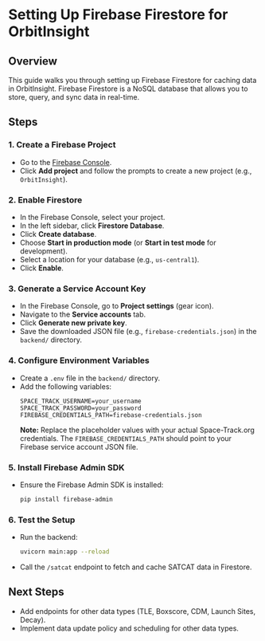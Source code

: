 # Setting Up Firebase Firestore for OrbitInsight

## Overview
This guide walks you through setting up Firebase Firestore for caching data in OrbitInsight. Firebase Firestore is a NoSQL database that allows you to store, query, and sync data in real-time.

## Steps

### 1. Create a Firebase Project
- Go to the [Firebase Console](https://console.firebase.google.com/).
- Click **Add project** and follow the prompts to create a new project (e.g., `OrbitInsight`).

### 2. Enable Firestore
- In the Firebase Console, select your project.
- In the left sidebar, click **Firestore Database**.
- Click **Create database**.
- Choose **Start in production mode** (or **Start in test mode** for development).
- Select a location for your database (e.g., `us-central1`).
- Click **Enable**.

### 3. Generate a Service Account Key
- In the Firebase Console, go to **Project settings** (gear icon).
- Navigate to the **Service accounts** tab.
- Click **Generate new private key**.
- Save the downloaded JSON file (e.g., `firebase-credentials.json`) in the `backend/` directory.

### 4. Configure Environment Variables
- Create a `.env` file in the `backend/` directory.
- Add the following variables:
  ```
  SPACE_TRACK_USERNAME=your_username
  SPACE_TRACK_PASSWORD=your_password
  FIREBASE_CREDENTIALS_PATH=firebase-credentials.json
  ```
  **Note:** Replace the placeholder values with your actual Space-Track.org credentials. The `FIREBASE_CREDENTIALS_PATH` should point to your Firebase service account JSON file.

### 5. Install Firebase Admin SDK
- Ensure the Firebase Admin SDK is installed:
  ```sh
  pip install firebase-admin
  ```

### 6. Test the Setup
- Run the backend:
  ```sh
  uvicorn main:app --reload
  ```
- Call the `/satcat` endpoint to fetch and cache SATCAT data in Firestore.

## Next Steps
- Add endpoints for other data types (TLE, Boxscore, CDM, Launch Sites, Decay).
- Implement data update policy and scheduling for other data types. 